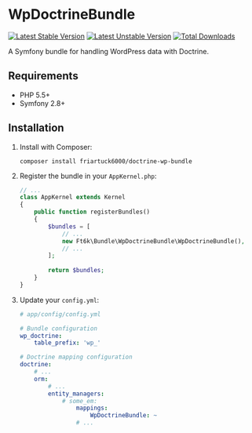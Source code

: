 # WpDoctrineBundle

[![Latest Stable Version](https://poser.pugx.org/friartuck6000/doctrine-wp-bundle/v/stable)](https://packagist.org/packages/friartuck6000/doctrine-wp-bundle)
[![Latest Unstable Version](https://poser.pugx.org/friartuck6000/doctrine-wp-bundle/v/unstable)](https://packagist.org/packages/friartuck6000/doctrine-wp-bundle)
[![Total Downloads](https://poser.pugx.org/friartuck6000/doctrine-wp-bundle/downloads)](https://packagist.org/packages/friartuck6000/doctrine-wp-bundle)

A Symfony bundle for handling WordPress data with Doctrine.

## Requirements

- PHP 5.5+
- Symfony 2.8+

## Installation

1. Install with Composer:

    ```
    composer install friartuck6000/doctrine-wp-bundle
    ```

2. Register the bundle in your `AppKernel.php`:

    ```php
    // ...
    class AppKernel extends Kernel
    {
        public function registerBundles()
        {
            $bundles = [
                // ...
                new Ft6k\Bundle\WpDoctrineBundle\WpDoctrineBundle(),
                // ...
            ];
        
            return $bundles;
        }
    }
    ```

3. Update your `config.yml`:

    ```yaml
    # app/config/config.yml
    
    # Bundle configuration
    wp_doctrine:
    	table_prefix: 'wp_'
    
    # Doctrine mapping configuration
    doctrine:
    	# ...
    	orm:
    		# ...
    		entity_managers:
    			# some_em:
    				mappings:
    					WpDoctrineBundle: ~
					# ...
    ```
